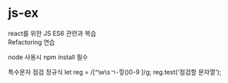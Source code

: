 # js-ex
react를 위한 JS ES6 관련과 복습</br>
Refactoring 연습

node 사용시 npm install 필수


특수문자 점검 정규식
let reg = /[^\w\sㄱ-힣()0-9 ]/g;
reg.test('점검할 문자열');
